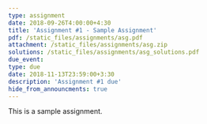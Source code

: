 ```yaml
---
type: assignment
date: 2018-09-26T4:00:00+4:30
title: 'Assignment #1 - Sample Assignment'
pdf: /static_files/assignments/asg.pdf
attachment: /static_files/assignments/asg.zip
solutions: /static_files/assignments/asg_solutions.pdf
due_event:
type: due
date: 2018-11-13T23:59:00+3:30
description: 'Assignment #1 due'
hide_from_announcments: true
---
```

This is a sample assignment.